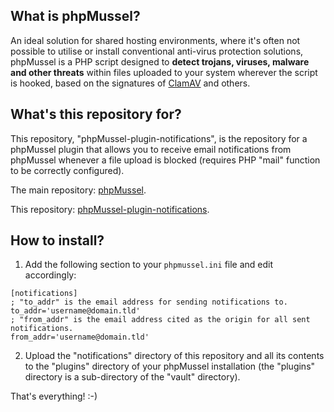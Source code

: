 ## **What is phpMussel?**

An ideal solution for shared hosting environments, where it's often not possible to utilise or install conventional anti-virus protection solutions, phpMussel is a PHP script designed to **detect trojans, viruses, malware and other threats** within files uploaded to your system wherever the script is hooked, based on the signatures of [ClamAV](http://www.clamav.net/) and others.

## **What's this repository for?**

This repository, "phpMussel-plugin-notifications", is the repository for a phpMussel plugin that allows you to receive email notifications from phpMussel whenever a file upload is blocked (requires PHP "mail" function to be correctly configured).

The main repository: [phpMussel](https://github.com/Maikuolan/phpMussel).

This repository: [phpMussel-plugin-notifications](https://github.com/Maikuolan/phpMussel-plugin-notifications).

## **How to install?**

1. Add the following section to your `phpmussel.ini` file and edit accordingly:

```
[notifications]
; "to_addr" is the email address for sending notifications to.
to_addr='username@domain.tld'
; "from_addr" is the email address cited as the origin for all sent notifications.
from_addr='username@domain.tld'
```

2. Upload the "notifications" directory of this repository and all its contents to the "plugins" directory of your phpMussel installation (the "plugins" directory is a sub-directory of the "vault" directory).

That's everything! :-)